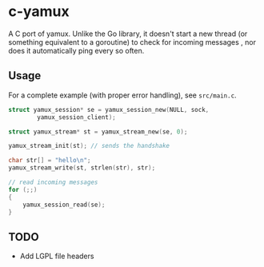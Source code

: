 # c-yamux

A C port of yamux. Unlike the Go library, it doesn't start a new thread
(or something equivalent to a goroutine) to check for incoming messages
, nor does it automatically ping every so often.

## Usage

For a complete example (with proper error handling), see `src/main.c`.

```c
struct yamux_session* se = yamux_session_new(NULL, sock,
        yamux_session_client);

struct yamux_stream* st = yamux_stream_new(se, 0);

yamux_stream_init(st); // sends the handshake

char str[] = "hello\n";
yamux_stream_write(st, strlen(str), str);

// read incoming messages
for (;;)
{
    yamux_session_read(se);
}
```

## TODO

* Add LGPL file headers

